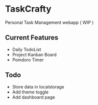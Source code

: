 # TaskCrafty
Personal Task Management webapp ( WIP )

## Current Features

- Daily TodoList
- Project Kanban Board
- Pomdoro Timer 

## Todo 

- Store data in localstorage
- Add theme toggle
- Add dashboard page  
